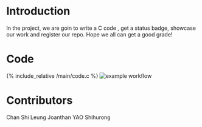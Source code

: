 # Introduction
In the project, we are goin to write a C code , get a status badge, showcase our work and register our repo. Hope we all can get a good grade!
# Code
{% include_relative /main/code.c %}
![example workflow](https://github.com/csci3251-2022/project-team-c/actions/workflows/c-cpp.yml/badge.svg)
# Contributors
Chan Shi Leung Joanthan
YAO Shihurong
